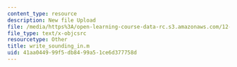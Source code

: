 ```yaml
---
content_type: resource
description: New file Upload
file: /media/https%3A/open-learning-course-data-rc.s3.amazonaws.com/12-811-tropical-meteorology-spring-2011/41aa044999f5db8499a51ce6d377758d_write_sounding_in.m
file_type: text/x-objcsrc
resourcetype: Other
title: write_sounding_in.m
uid: 41aa0449-99f5-db84-99a5-1ce6d377758d
---
```

